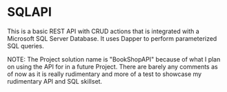 # SQLAPI
This is a basic REST API with CRUD actions that is integrated with a Microsoft SQL Server Database.
It uses Dapper to perform parameterized SQL queries. 

NOTE: The Project solution name is "BookShopAPI" because of what I plan on using the API for in a future Project.
There are barely any comments as of now as it is really rudimentary and more of a test to showcase my rudimentary API and SQL skillset.